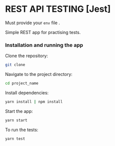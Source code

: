 # REST API TESTING [Jest]

Must provide your `env` file .

Simple REST app for practising tests.

### Installation and running the app

Clone the repository:

```sh
git clone 
```

Navigate to the project directory:

```sh
cd project_name
```

Install dependencies:

```sh
yarn install | npm install
```

Start the app:

```sh
yarn start
```

To run the tests:

```sh
yarn test
```
